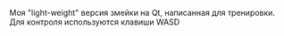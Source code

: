 Моя "light-weight" версия змейки на Qt, написанная для тренировки.
Для контроля используются клавиши WASD
